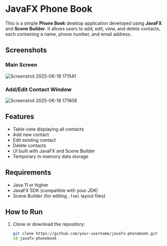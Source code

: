 # JavaFX Phone Book

This is a simple **Phone Book** desktop application developed using **JavaFX** and **Scene Builder**. It allows users to add, edit, view, and delete contacts, each containing a name, phone number, and email address.

## Screenshots

### Main Screen
![Screenshot 2025-06-18 171541](https://github.com/user-attachments/assets/ab3f9bd9-572d-422d-bb54-8b77ba94dd67)


### Add/Edit Contact Window
![Screenshot 2025-06-18 171606](https://github.com/user-attachments/assets/b06305a3-09ac-4456-85d4-895d5b631e1c)


## Features

- Table view displaying all contacts
- Add new contact
- Edit existing contact
- Delete contacts
- UI built with JavaFX and Scene Builder
- Temporary in-memory data storage

## Requirements

- Java 11 or higher
- JavaFX SDK (compatible with your JDK)
- Scene Builder (for editing `.fxml` layout files)

## How to Run

1. Clone or download the repository:
   ```bash
   git clone https://github.com/your-username/javafx-phonebook.git
   cd javafx-phonebook
